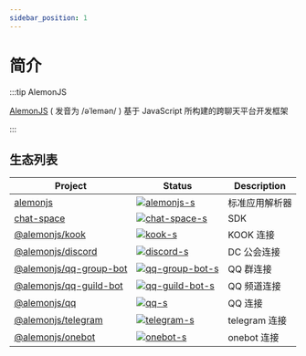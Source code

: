 ```yaml
---
sidebar_position: 1
---
```


# 简介

:::tip AlemonJS

[AlemonJS](https://github.com/lemonade-lab/alemonjs) ( 发音为 /əˈlemən/ ) 基于 JavaScript 所构建的跨聊天平台开发框架

:::

## 生态列表

| Project                  | Status                              | Description    |
| ------------------------ | ----------------------------------- | -------------- |
| [alemonjs]               | [![alemonjs-s]][alemonjs-p]         | 标准应用解析器 |
| [chat-space]             | [![chat-space-s]][chat-space-p]     | SDK            |
| [@alemonjs/kook]         | [![kook-s]][kook-p]                 | KOOK 连接      |
| [@alemonjs/discord]      | [![discord-s]][discord-p]           | DC 公会连接    |
| [@alemonjs/qq-group-bot] | [![qq-group-bot-s]][qq-group-bot-p] | QQ 群连接      |
| [@alemonjs/qq-guild-bot] | [![qq-guild-bot-s]][qq-guild-bot-p] | QQ 频道连接    |
| [@alemonjs/qq]           | [![qq-s]][qq-p]                     | QQ 连接        |
| [@alemonjs/telegram]     | [![telegram-s]][telegram-p]         | telegram 连接  |
| [@alemonjs/onebot]       | [![onebot-s]][onebot-p]             | onebot 连接    |

[alemonjs]: https://github.com/lemonade-lab/alemonjs/tree/main/packages/alemonjs
[alemonjs-s]: https://img.shields.io/npm/v/alemonjs.svg
[alemonjs-p]: https://www.npmjs.com/package/alemonjs
[chat-space]: https://github.com/lemonade-lab/alemonjs/tree/main/packages/chat-space
[chat-space-s]: https://img.shields.io/npm/v/chat-space.svg
[chat-space-p]: https://www.npmjs.com/package/chat-space
[@alemonjs/kook]: https://github.com/lemonade-lab/alemonjs/tree/main/packages/kook
[kook-s]: https://img.shields.io/npm/v/@alemonjs/kook.svg
[kook-p]: https://www.npmjs.com/package/@alemonjs/kook
[@alemonjs/discord]: https://github.com/lemonade-lab/alemonjs/tree/main/packages/discord
[discord-s]: https://img.shields.io/npm/v/@alemonjs/discord.svg
[discord-p]: https://www.npmjs.com/package/@alemonjs/discord
[@alemonjs/qq-group-bot]: https://github.com/lemonade-lab/alemonjs/tree/main/packages/qq-group-bot
[qq-group-bot-s]: https://img.shields.io/npm/v/@alemonjs/qq-group-bot.svg
[qq-group-bot-p]: https://www.npmjs.com/package/@alemonjs/qq-group-bot
[@alemonjs/qq-guild-bot]: https://github.com/lemonade-lab/alemonjs/tree/main/packages/qq-guild-bot
[qq-guild-bot-s]: https://img.shields.io/npm/v/@alemonjs/qq-guild-bot.svg
[qq-guild-bot-p]: https://www.npmjs.com/package/@alemonjs/qq-guild-bot
[@alemonjs/qq]: https://github.com/lemonade-lab/alemonjs/tree/main/packages/qq
[qq-s]: https://img.shields.io/npm/v/@alemonjs/qq.svg
[qq-p]: https://www.npmjs.com/package/@alemonjs/qq
[@alemonjs/telegram]: https://github.com/lemonade-lab/alemonjs/tree/main/packages/telegram
[telegram-s]: https://img.shields.io/npm/v/@alemonjs/telegram.svg
[telegram-p]: https://www.npmjs.com/package/@alemonjs/telegram
[@alemonjs/onebot]: https://github.com/lemonade-lab/alemonjs/tree/main/packages/onebot
[onebot-s]: https://img.shields.io/npm/v/@alemonjs/onebot.svg
[onebot-p]: https://www.npmjs.com/package/@alemonjs/onebot
